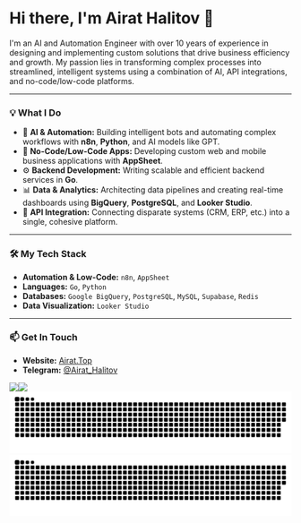 # Hi there, I'm Airat Halitov 👋

I'm an AI and Automation Engineer with over 10 years of experience in designing and implementing custom solutions that drive business efficiency and growth. My passion lies in transforming complex processes into streamlined, intelligent systems using a combination of AI, API integrations, and no-code/low-code platforms.

---

### 💡 What I Do

* 🤖 **AI & Automation:** Building intelligent bots and automating complex workflows with **n8n**, **Python**, and AI models like GPT.
* 📱 **No-Code/Low-Code Apps:** Developing custom web and mobile business applications with **AppSheet**.
* ⚙️ **Backend Development:** Writing scalable and efficient backend services in **Go**.
* 📊 **Data & Analytics:** Architecting data pipelines and creating real-time dashboards using **BigQuery**, **PostgreSQL**, and **Looker Studio**.
* 🔗 **API Integration:** Connecting disparate systems (CRM, ERP, etc.) into a single, cohesive platform.

---

### 🛠️ My Tech Stack

* **Automation & Low-Code:** `n8n`, `AppSheet`
* **Languages:** `Go`, `Python`
* **Databases:** `Google BigQuery`, `PostgreSQL`, `MySQL`, `Supabase`, `Redis`
* **Data Visualization:** `Looker Studio`

---

### 📫 Get In Touch

* **Website:** [Airat.Top](https://airat.top)
* **Telegram:** [@Airat_Halitov](https://t.me/Airat_Halitov)

<a href="https://github.com/AiratTop">
<img align="left" src="https://github-readme-stats.vercel.app/api?username=AiratTop&count_private=true&show_icons=true&theme=dark" />
</a>
<a href="https://github.com/AiratTop">
<img align="left" src="https://github-readme-stats.vercel.app/api/top-langs/?username=AiratTop&theme=dark&hide=html" />
</a>

![github contribution grid snake animation](https://raw.githubusercontent.com/Alex-302/Alex-302/output/github-contribution-grid-snake-dark.svg#gh-dark-mode-only)![github contribution grid snake animation](https://raw.githubusercontent.com/Alex-302/Alex-302/output/github-contribution-grid-snake.svg#gh-light-mode-only)


